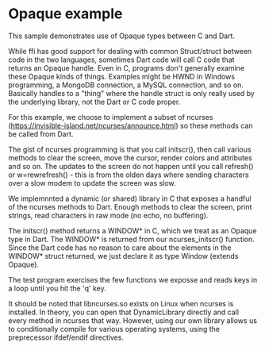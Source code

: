 # Opaque example

This sample demonstrates use of Opaque types between C and Dart.

While ffi has good support for dealing with common Struct/struct between code in the two languages, sometimes Dart code
will call C code that returns an Opaque handle.  Even in C, programs don't generally examine these Opaque kinds of
things.  Examples might be HWND in Windows programming, a MongoDB connection, a MySQL connection, and so on.  Basically
handles to a "thing" where the handle struct is only really used by the underlying library, not the Dart or C code
proper.

For this example, we choose to implement a subset of ncurses (https://invisible-island.net/ncurses/announce.html) so
these methods can be called from Dart.

The gist of ncurses programming is that you call initscr(), then call various methods to clear the screen, move the
cursor, render colors and attributes and so on.  The updates to the screen do not happen until you call refresh() or
w=rewrefresh() - this is from the olden days where sending characters over a slow modem to update the screen was slow.

We implemnnted a dynamic (or shared) library in C that exposes a handful of the ncurses methods to Dart.  Enough methods
to clear the screen, print strings, read characters in raw mode (no echo, no buffering).  

The initscr() method returns a WINDOW* in C, which we treat as an Opaque type in Dart.  The WINDOW* is returned from our
ncurses_initscr() function.  Since the Dart code has no reason to care about the elements in the WINDOW* struct
returned, we just declare it as type Window (extends Opaque).

The test program exercises the few functions we exposse and reads keys in a loop until you hit the 'q' key.

It should be noted that libncurses.so exists on Linux when ncurses is installed.  In theory, you can open that DynamicLibrary directly and call
every method in ncurses that way.  However, using our own library allows us to conditionally compile for various
operating systems, using the preprecessor ifdef/endif directives.

